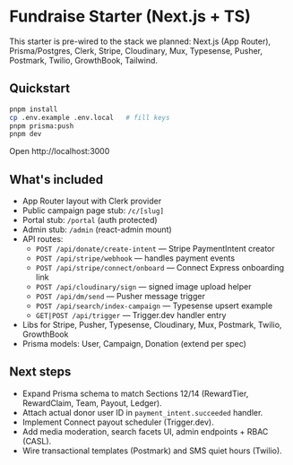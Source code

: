 # Fundraise Starter (Next.js + TS)

This starter is pre-wired to the stack we planned: Next.js (App Router), Prisma/Postgres, Clerk, Stripe, Cloudinary, Mux, Typesense, Pusher, Postmark, Twilio, GrowthBook, Tailwind.

## Quickstart

```bash
pnpm install
cp .env.example .env.local   # fill keys
pnpm prisma:push
pnpm dev
```

Open http://localhost:3000

## What's included

- App Router layout with Clerk provider
- Public campaign page stub: `/c/[slug]`
- Portal stub: `/portal` (auth protected)
- Admin stub: `/admin` (react-admin mount)
- API routes:
  - `POST /api/donate/create-intent` — Stripe PaymentIntent creator
  - `POST /api/stripe/webhook` — handles payment events
  - `POST /api/stripe/connect/onboard` — Connect Express onboarding link
  - `POST /api/cloudinary/sign` — signed image upload helper
  - `POST /api/dm/send` — Pusher message trigger
  - `POST /api/search/index-campaign` — Typesense upsert example
  - `GET|POST /api/trigger` — Trigger.dev handler entry
- Libs for Stripe, Pusher, Typesense, Cloudinary, Mux, Postmark, Twilio, GrowthBook
- Prisma models: User, Campaign, Donation (extend per spec)

## Next steps

- Expand Prisma schema to match Sections 12/14 (RewardTier, RewardClaim, Team, Payout, Ledger).
- Attach actual donor user ID in `payment_intent.succeeded` handler.
- Implement Connect payout scheduler (Trigger.dev).
- Add media moderation, search facets UI, admin endpoints + RBAC (CASL).
- Wire transactional templates (Postmark) and SMS quiet hours (Twilio).
